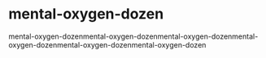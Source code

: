 # mental-oxygen-dozen
mental-oxygen-dozenmental-oxygen-dozenmental-oxygen-dozenmental-oxygen-dozenmental-oxygen-dozenmental-oxygen-dozen
